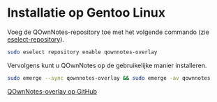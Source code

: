 # Installatie op Gentoo Linux

Voeg de QOwnNotes-repository toe met het volgende commando (zie [eselect-repository](https://wiki.gentoo.org/wiki/Eselect/Repository)).

```bash
sudo eselect repository enable qownnotes-overlay
```

Vervolgens kunt u QOwnNotes op de gebruikelijke manier installeren.

```bash
sudo emerge --sync qownnotes-overlay && sudo emerge -av qownnotes
```

[QOwnNotes-overlay op GitHub](https://github.com/qownnotes/gentoo-overlay/)
